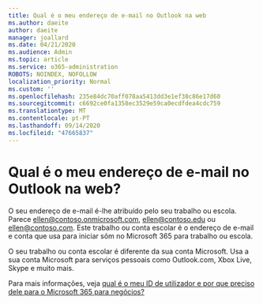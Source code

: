 ```yaml
---
title: Qual é o meu endereço de e-mail no Outlook na web
ms.author: daeite
author: daeite
manager: joallard
ms.date: 04/21/2020
ms.audience: Admin
ms.topic: article
ms.service: o365-administration
ROBOTS: NOINDEX, NOFOLLOW
localization_priority: Normal
ms.custom: ''
ms.openlocfilehash: 235e84dc70aff078aa5413dd3e1ef38c86e17d60
ms.sourcegitcommit: c6692ce0fa1358ec3529e59ca0ecdfdea4cdc759
ms.translationtype: MT
ms.contentlocale: pt-PT
ms.lasthandoff: 09/14/2020
ms.locfileid: "47665837"
---
```

# <a name="what-is-my-email-address-in-outlook-on-the-web"></a>Qual é o meu endereço de e-mail no Outlook na web?

O seu endereço de e-mail é-lhe atribuído pelo seu trabalho ou escola. Parece ellen@contoso.onmicrosoft.com, ellen@contoso.edu ou ellen@contoso.com. Este trabalho ou conta escolar é o endereço de e-mail e conta que usa para iniciar sôm no Microsoft 365 para trabalho ou escola.

O seu trabalho ou conta escolar é diferente da sua conta Microsoft. Usa a sua conta Microsoft para serviços pessoais como Outlook.com, Xbox Live, Skype e muito mais.

Para mais informações, veja [qual é o meu ID de utilizador e por que preciso dele para o Microsoft 365 para negócios?](https://support.office.com/article/37da662b-5da6-4b56-a091-2731b2ecc8b4)